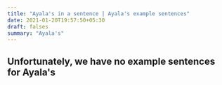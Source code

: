 ```yaml
---
title: "Ayala's in a sentence | Ayala's example sentences"
date: 2021-01-20T19:57:50+05:30
draft: falses
summary: "Ayala's"
---
```

## Unfortunately, we have no example sentences for Ayala's                 
